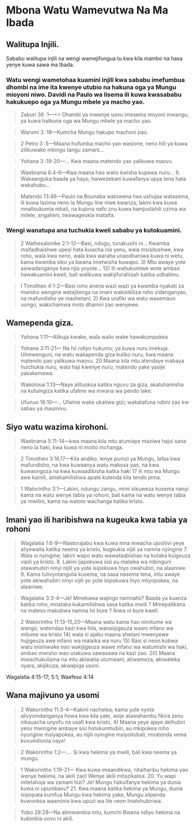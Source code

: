 <h1>Mbona Watu Wamevutwa Na Ma Ibada </h1><h2>Walitupa Injili.</h2><p>Sababu walitupa injili na wengi wamejifungua tu kwa kila mambo na hasa yenye kuwa sawa ma Ibada.</p><h3>Watu wengi wametohaa kuamini injili kwa sababu imefumbua dhombi na ime ita kwenye utubio na hakuna oga ya Mungu mioyoni niwo. Davidi na Paulo wa lisema ili kuwa kwasababu hakukuepo oga ya Mungu mbele ya macho yao.</h3><blockquote>Zaburi 36 :1&mdash;<<kwa mpiga zamari mkuu&#44; zaburi ya Davidi kijakazi wa Bwana>> Dhambi ya mwenye uovu imesema moyoni mwangu&#44; ya kuwa hatkuna oga wa Mungu mbele ya macho yao.</blockquote><blockquote>Warumi 3 :18&mdash;Kumcha Mungu hakupo machoni pao. </blockquote><blockquote>2 Petro 3 :5&mdash;Maana hufumba macho yao wasione&#44; neno hili ya kuwa zilikuwako mbingu tangu zamani…</blockquote><blockquote>Yohana 3 :19-20&mdash;… Kwa maana matendo yao yalikuwa maovu.</blockquote><blockquote>Waebrania 6:4-6&mdash;Kwa maana hao walio kwisha kupewa nuru… 6. Wakaanguka baada ya hayo&#44; haiwezekani kuwafanya upya tena hata wakahubu…</blockquote><blockquote>Matendo 13:46&mdash;Paulo na Bounaba watowena twa ushujaa watasema&#44; ili kuwa lazima neno la Mungu line niwe kwanza; lakini kwa kuwa mnalisukumia mbali&#44; na kujona nafo znu kuwa hamjustahili uzima wa milele&#44; angalieni&#44; twawageukia mataifa.</blockquote><h3>Wengi wanatupa ana tuchukia kweli sababu ya kutokuamini.</h3><blockquote>2 Wathesalonike 2:1-12&mdash;Basi&#44; ndugu&#44; tunakusihi ni… Kwamba msifadhaishwe upesi hata kuiacha nia yenu&#44; wala msisitushwe&#44; kwa roho&#44; wala kwa neno&#44; wala kwa waraha unaodhaniwa kuwa ni wetu&#44; kama kwamba siku ya bwana imetwisha kuwapo. 3) Mtu awaye yote asiwadanganye kwa njia yoyote… 12) Ili wahukumiwe wote ambao hawakuamini kweli&#44; bali walikuwa wakijifurahisah katika udhalimu.</blockquote><blockquote>I Timotheo 4:1-2&mdash;Basi roho anena wazi wazi ya kwamba nyakati za mwisho wengine watajitenga na imani wakisikiliza roho zidanganyao&#44; na mafundisho ye mashetani; 2) Kwa urafiki wa watu wasemauo uongo&#44; wakichamwa moto dhamiri zao wenyewe. </blockquote><h2>Wamependa giza.</h2><blockquote>Yahona 1:11&mdash;Alikuja kwake&#44; wala walio wake hawakumpokea</blockquote><blockquote>Yohana 3:11-21&mdash; Na hii ndiyo hukumu; ya kuwa nuru imekuja. Ulimwenguni&#44; na watu wakapenda giza kuliko nuru&#44; kwa maana matendo pao yalikuwa maovu. 20 Maana kila mtu atendaye mabaya huichukia nuru&#44; wala haji kwenye nuru&#44; matendo yake yasije yakakemewa. </blockquote><blockquote>Wakolosai 1:13&mdash;Naye alituokoa katika nguvu za giza&#44; akatuhamisha na kutuingiza katika ufalme wa mwana wa pendo lake:</blockquote><blockquote>Ufunuo 16:10&mdash;… Ufalme wake ukatiwa gizi; wakatafuna ndimi zao kw sabau ya maumivu.</blockquote><h2>Siyo watu wazima kirohoni.</h2><blockquote>Waebrania 5:11-14&mdash;kwa maana kila mtu atumiaye maziwa hajui sana neno la haki&#44; kwa kuwa ni motto mchanga.</blockquote><blockquote>2 Timotheo 3:16&#44;17&mdash;Kila andiko&#44; lenye pumzi ya Mungu&#44; lafaa kwa mafundisho&#44; na kwa kuwaanya watu makosa yao&#44; na kwa kuwaongoza na kwa kuwaadibisha katka haki 17 ili mtu wa Mungu awe kamili&#44; amekamilishwa apate kutenda kila tendo jema.</blockquote><blockquote>1 Watorintho 3:1&mdash;Lakini&#44; ndungu zangu&#44; mimi sikuweza kusema nanyi kama na watu wenye tabia ya rohoni&#44; bali kama na watu wenye tabia ya mwilini&#44; kama na watoto wachanga katika kristo.</blockquote><h2>Imani yao ili haribishwa na kugeuka kwa tabia ya rohoni </h2><blockquote>Wagalatia 1:6-9&mdash;Nastorajabu kwa kuwa mna mwacha ujoshivi yeye aliyewaita katika neema ya kristo&#44; kugeukia vijili ya namna nyingine 7. Wala si nyingine; lakini wapo watu wawataabishao na kutaka kuigeuza vipili ya kristo. 8. Lakini ijapokuwa sisi au malaika wa mbinguni atawahubiri ninyi nijili ya yote isipokuwa hiyo owahubiri&#44; na alaaniwe. 9. Kama tulivyotangulia kusema&#44; na sasa nasema tena&#44; mtu awaye yote akiwahubiri ninyi vijili yo yote isipokuwa hiyo mliyopokea&#44; na alaaniwe.</blockquote><blockquote>Wagalatia 3:3-4&mdash;Je! Mmekawa wajingo namnahii? Baada ya kuanza katika roho&#44; mnataka kukamilishwa sasa katika mwili ? Mmepatikana na mateso makubwa namna hii bure ? Ikiwa ni bure kweli.</blockquote><blockquote>2 Wakorintho 11:13-15&#44;20&mdash;Maana watu kama hao nimitume wa wango&#44; watendao kazi kwa hila&#44; wanaojigeuza wawo mfano wa mitume wa kristo 14) wala si ajabu maana shetani mwenyewe hujigeuza awe mfano wa malaika wa nuru 15) Basi si neon kubwa watu mishiwake nao wakijigeuza wawe mfano wa watumishi wa haki&#44; ambao mwisho wao utakuwa sawasawa na kazi zao. 20) Maana mwachukuliama na mtu akiwatia utumwani&#44; atiwameza&#44; akiwateka nyara&#44; akijikuza&#44; akwapiga usoni.</blockquote><p>Wagalatia 4:15-17; 5:1; Waefeso 4:14</p><h2>Wana majivuno ya usomi</h2><blockquote>2 Wakorintho 11:3-4&mdash;Kakini nachelea; kama yule nyota alivyomdanganya howa kwa kila yate&#44; asije atawahambu fikira zenu nikauacha unyofu na usafi kwa kristo&#44; 4) Maana yeye ajaye akihubiri yesu mwingine ambaye sisi hotukumhubiri&#44; au mkipokea roho nyungine msiyapokea&#44; au nijili nyingine msiyoitubali&#44; mnatenda vema kuvumilionia naye!</blockquote><blockquote>2 Wakorintho 1:2&mdash;…. Si kwa hekima ya mwili&#44; bali kwa neema ya mungu.</blockquote><blockquote>1 Wakorintho 1:19-21&mdash; Kwa kuwa imeandikwa&#44; nitaiharibu hekima yao wenye hekima&#44; na akili zao! Wenye akili mitazikatoa. 20. Yu wapi miletahoja wa zamani hizi? Je! Mungu hakuifanya hekima ya dunia kuwa ni upumbavu? 21. Kwa maana katika hekima ya Mungu&#44; dunia isipopata kumfua Mungu kwa hekima yake&#44; Mungu alipenda kuwvokoa waaminio kwa upuzi wa lile neon linalohubiriwa.</blockquote><blockquote>Yobo 28:28&mdash;Na alimwambia mtu&#44; kumchi Bwana ndiyo hekima na kukimbia uovu ni akili.</blockquote>